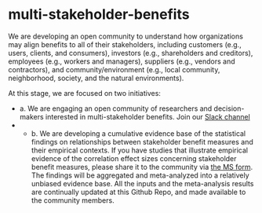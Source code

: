 # multi-stakeholder-benefits
We are developing an open community to understand how organizations may align benefits to all of their stakeholders, including customers (e.g., users, clients, and consumers), investors (e.g., shareholders and creditors), employees (e.g., workers and managers), suppliers (e.g., vendors and contractors), and community/environment (e.g., local community, neighborhood, society, and the natural environments).  

At this stage, we are focused on two initiatives:  
- a. We are engaging an open community of researchers and decision-makers interested in multi-stakeholder benefits. Join our [Slack channel](https://app.slack.com/client/T02V6J4J39R/C02V8S6JXFE) 
- - b. We are developing a cumulative evidence base of the statistical findings on relationships between stakeholder benefit measures and their empirical contexts. If you have studies that illustrate empirical evidence of the correlation effect sizes concerning stakeholder benefit measures, please share it to the community via [the MS form](https://forms.office.com/r/AGS6VMwhzN). The findings will be aggregated and meta-analyzed into a relatively unbiased evidence base. All the inputs and the meta-analysis results are continually updated at this Github Repo, and made available to the community members.
